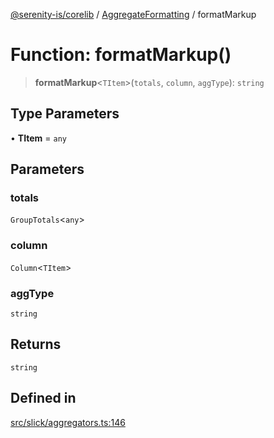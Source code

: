 [@serenity-is/corelib](../../../README.md) / [AggregateFormatting](../README.md) / formatMarkup

# Function: formatMarkup()

> **formatMarkup**\<`TItem`\>(`totals`, `column`, `aggType`): `string`

## Type Parameters

• **TItem** = `any`

## Parameters

### totals

`GroupTotals`\<`any`\>

### column

`Column`\<`TItem`\>

### aggType

`string`

## Returns

`string`

## Defined in

[src/slick/aggregators.ts:146](https://github.com/serenity-is/serenity/blob/master/packages/corelib/src/slick/aggregators.ts#L146)
